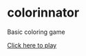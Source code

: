 # colorinnator
Basic coloring game

[Click here to play](https://atilaivich.github.io/colorinnator/)
